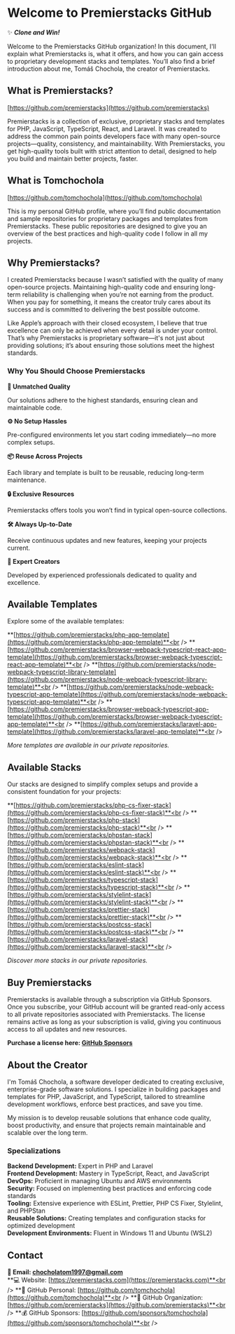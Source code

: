 # Welcome to Premierstacks GitHub

✨ _**Clone and Win!**_

Welcome to the Premierstacks GitHub organization! In this document, I'll explain what Premierstacks is, what it offers, and how you can gain access to proprietary development stacks and templates. You’ll also find a brief introduction about me, Tomáš Chochola, the creator of Premierstacks.

## What is Premierstacks?

[https://github.com/premierstacks](https://github.com/premierstacks)

Premierstacks is a collection of exclusive, proprietary stacks and templates for PHP, JavaScript, TypeScript, React, and Laravel. It was created to address the common pain points developers face with many open-source projects—quality, consistency, and maintainability. With Premierstacks, you get high-quality tools built with strict attention to detail, designed to help you build and maintain better projects, faster.

## What is Tomchochola

[https://github.com/tomchochola](https://github.com/tomchochola)

This is my personal GitHub profile, where you’ll find public documentation and sample repositories for proprietary packages and templates from Premierstacks. These public repositories are designed to give you an overview of the best practices and high-quality code I follow in all my projects.

## Why Premierstacks?

I created Premierstacks because I wasn’t satisfied with the quality of many open-source projects. Maintaining high-quality code and ensuring long-term reliability is challenging when you’re not earning from the product. When you pay for something, it means the creator truly cares about its success and is committed to delivering the best possible outcome.

Like Apple’s approach with their closed ecosystem, I believe that true excellence can only be achieved when every detail is under your control. That’s why Premierstacks is proprietary software—it's not just about providing solutions; it’s about ensuring those solutions meet the highest standards.

### Why You Should Choose Premierstacks

**🚀 Unmatched Quality**

Our solutions adhere to the highest standards, ensuring clean and maintainable code.

**⚙️ No Setup Hassles**

Pre-configured environments let you start coding immediately—no more complex setups.

**📦 Reuse Across Projects**

Each library and template is built to be reusable, reducing long-term maintenance.

**🔒 Exclusive Resources**

Premierstacks offers tools you won’t find in typical open-source collections.

**🛠️ Always Up-to-Date**

Receive continuous updates and new features, keeping your projects current.

**💪 Expert Creators**

Developed by experienced professionals dedicated to quality and excellence.

## Available Templates

Explore some of the available templates:

**[https://github.com/premierstacks/php-app-template](https://github.com/premierstacks/php-app-template)**<br />
**[https://github.com/premierstacks/browser-webpack-typescript-react-app-template](https://github.com/premierstacks/browser-webpack-typescript-react-app-template)**<br />
**[https://github.com/premierstacks/node-webpack-typescript-library-template](https://github.com/premierstacks/node-webpack-typescript-library-template)**<br />
**[https://github.com/premierstacks/node-webpack-typescript-app-template](https://github.com/premierstacks/node-webpack-typescript-app-template)**<br />
**[https://github.com/premierstacks/browser-webpack-typescript-app-template](https://github.com/premierstacks/browser-webpack-typescript-app-template)**<br />
**[https://github.com/premierstacks/laravel-app-template](https://github.com/premierstacks/laravel-app-template)**<br />

_More templates are available in our private repositories._

## Available Stacks

Our stacks are designed to simplify complex setups and provide a consistent foundation for your projects:

**[https://github.com/premierstacks/php-cs-fixer-stack](https://github.com/premierstacks/php-cs-fixer-stack)**<br />
**[https://github.com/premierstacks/php-stack](https://github.com/premierstacks/php-stack)**<br />
**[https://github.com/premierstacks/phpstan-stack](https://github.com/premierstacks/phpstan-stack)**<br />
**[https://github.com/premierstacks/webpack-stack](https://github.com/premierstacks/webpack-stack)**<br />
**[https://github.com/premierstacks/eslint-stack](https://github.com/premierstacks/eslint-stack)**<br />
**[https://github.com/premierstacks/typescript-stack](https://github.com/premierstacks/typescript-stack)**<br />
**[https://github.com/premierstacks/stylelint-stack](https://github.com/premierstacks/stylelint-stack)**<br />
**[https://github.com/premierstacks/prettier-stack](https://github.com/premierstacks/prettier-stack)**<br />
**[https://github.com/premierstacks/postcss-stack](https://github.com/premierstacks/postcss-stack)**<br />
**[https://github.com/premierstacks/laravel-stack](https://github.com/premierstacks/laravel-stack)**<br />

_Discover more stacks in our private repositories._

## Buy Premierstacks

Premierstacks is available through a subscription via GitHub Sponsors. Once you subscribe, your GitHub account will be granted read-only access to all private repositories associated with Premierstacks. The license remains active as long as your subscription is valid, giving you continuous access to all updates and new resources.

**Purchase a license here: [GitHub Sponsors](https://github.com/sponsors/tomchochola)**

## About the Creator

I'm Tomáš Chochola, a software developer dedicated to creating exclusive, enterprise-grade software solutions. I specialize in building packages and templates for PHP, JavaScript, and TypeScript, tailored to streamline development workflows, enforce best practices, and save you time.

My mission is to develop reusable solutions that enhance code quality, boost productivity, and ensure that projects remain maintainable and scalable over the long term.

### Specializations

**Backend Development:** Expert in PHP and Laravel<br />
**Frontend Development:** Mastery in TypeScript, React, and JavaScript<br />
**DevOps:** Proficient in managing Ubuntu and AWS environments<br />
**Security:** Focused on implementing best practices and enforcing code standards<br />
**Tooling:** Extensive experience with ESLint, Prettier, PHP CS Fixer, Stylelint, and PHPStan<br />
**Reusable Solutions:** Creating templates and configuration stacks for optimized development<br />
**Development Environments:** Fluent in Windows 11 and Ubuntu (WSL2)<br />

## Contact

**📧 Email: <chocholatom1997@gmail.com>**<br />
**💻 Website: [https://premierstacks.com](https://premierstacks.com)**<br />
**👨 GitHub Personal: [https://github.com/tomchochola](https://github.com/tomchochola)**<br />
**🏢 GitHub Organization: [https://github.com/premierstacks](https://github.com/premierstacks)**<br />
**💰 GitHub Sponsors: [https://github.com/sponsors/tomchochola](https://github.com/sponsors/tomchochola)**<br />
